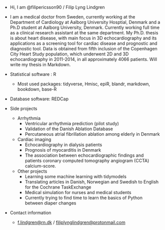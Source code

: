 - Hi, I am @filipericsson90 / Filip Lyng Lindgren
- I am a medical doctor from Sweden, currently working at the Department of Cardiology at Aalborg University Hosptial, Denmark and a Ph.D student at Aalborg University, Denmark. Currently working full time as a clinical research assistant at the same department. My Ph.D. thesis is about heart disease, with main focus in 3D echocardiography and its applications as a screening tool for cardiac disease and prognostic and diagnostic tool. Data is obtained from fifth inclusion of the Copenhagen City Heart Study population, which underwent 2D and 3D echocardiography in 2011-2014, in all approximately 4066 patients. Will write my thesis in Markdown.
- Statistical software : R
  - Most used packages: tidyverse, Hmisc, epiR, blandr, markdown, bookdown, base-R
- Database software: REDCap

- Side projects
  - Arrhythmia
    - Ventricular arrhythmia prediction (pilot study) 
    - Validation of the Danish Ablation Database
    - Percutaneous atrial fibrillation ablation among elderly in Denmark
  - Cardiac imaging
    - Echocardiography in dialysis patients
    - Prognosis of myocarditis in Denmark
    - The association between echocardiographic findings and patients coronary computed tomography angiogram (CCTA) calcium-score.
  - Other projects
    - Learning some machine learning with tidymodels
    - Translating articles in Danish, Norwegian and Swedish to English for the Cochrane TaskExchange
    - Medical simulation for nurses and medical students
    - Currently trying to find time to learn the basics of Python between diaper changes
- Contact information
  - f.lindgren@rn.dk / filiplynglindgren@protonmail.com
